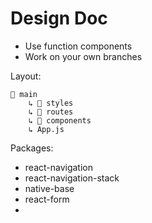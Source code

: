 # Design Doc

* Use function components 
* Work on your own branches

Layout:

```
📁 main
	↳ 📁 styles
	↳ 📁 routes
	↳ 📁 components
	↳ App.js
```

Packages:

* react-navigation
* react-navigation-stack
* native-base
* react-form
* 

